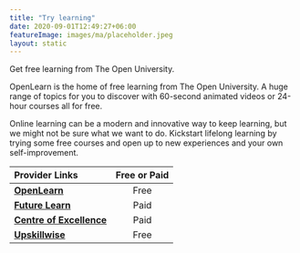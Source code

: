 ```yaml
---
title: "Try learning"
date: 2020-09-01T12:49:27+06:00
featureImage: images/ma/placeholder.jpeg
layout: static
---
```


Get free learning from The Open University.

OpenLearn is the home of free learning from The Open University. A huge range of topics for you to discover with 60-second animated videos or 24-hour courses all for free.

Online learning can be a modern and innovative way to keep learning, but we might not be sure what we want to do. Kickstart lifelong learning by trying some free courses and open up to new experiences and your own self-improvement.

| Provider Links      | Free or Paid  |  
| :-----------          | :--------------:      |  
| [**OpenLearn**](https://www.open.edu/openlearn/) | Free | 
| [**Future Learn**](https://www.futurelearn.com/) | Paid | 
| [**Centre of Excellence**](https://www.centreofexcellence.com) | Paid | 
| [**Upskillwise**](https://upskillwise.com/online-learning-platforms/) | Free | 
  

<br/><br/>






